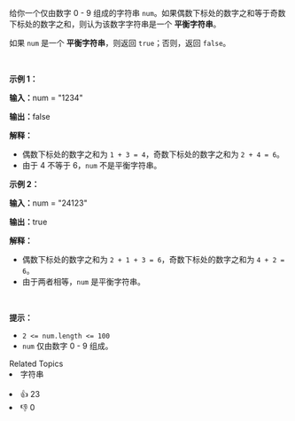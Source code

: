 <p>给你一个仅由数字 0 - 9 组成的字符串 <code>num</code>。如果偶数下标处的数字之和等于奇数下标处的数字之和，则认为该数字字符串是一个 <b>平衡字符串</b>。</p>

<p>如果 <code>num</code> 是一个 <strong>平衡字符串</strong>，则返回 <code>true</code>；否则，返回 <code>false</code>。</p>

<p>&nbsp;</p>

<p><strong class="example">示例 1：</strong></p>

<div class="example-block"> 
 <p><strong>输入：</strong>num<span class="example-io"> = "1234"</span></p> 
</div>

<p><strong>输出：</strong><span class="example-io">false</span></p>

<p><strong>解释：</strong></p>

<ul> 
 <li>偶数下标处的数字之和为 <code>1 + 3 = 4</code>，奇数下标处的数字之和为 <code>2 + 4 = 6</code>。</li> 
 <li>由于 4 不等于 6，<code>num</code> 不是平衡字符串。</li> 
</ul>

<p><strong class="example">示例 2：</strong></p>

<div class="example-block"> 
 <p><strong>输入：</strong>num<span class="example-io"> = "24123"</span></p> 
</div>

<p><strong>输出：</strong>true</p>

<p><strong>解释：</strong></p>

<ul> 
 <li>偶数下标处的数字之和为 <code>2 + 1 + 3 = 6</code>，奇数下标处的数字之和为 <code>4 + 2 = 6</code>。</li> 
 <li>由于两者相等，<code>num</code> 是平衡字符串。</li> 
</ul>

<p>&nbsp;</p>

<p><strong>提示：</strong></p>

<ul> 
 <li><code>2 &lt;= num.length &lt;= 100</code></li> 
 <li><code>num</code> 仅由数字 0 - 9 组成。</li> 
</ul>

<div><div>Related Topics</div><div><li>字符串</li></div></div><br><div><li>👍 23</li><li>👎 0</li></div>